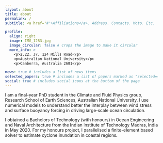 ```yaml
---
layout: about
title: about
permalink: /
subtitle: <a href='#'>Affiliations</a>. Address. Contacts. Moto. Etc.

profile:
  align: right
  image: IMG_1283.jpg
  image_circular: false # crops the image to make it circular
  more_info: >
    <p>2.22, J7, 124 Mills Road</p>
    <p>Australian National University</p>
    <p>Canberra, Australia 2601</p>

news: true # includes a list of news items
selected_papers: true # includes a list of papers marked as "selected={true}"
social: true # includes social icons at the bottom of the page
---
```


I am a final-year PhD student in the Climate and Fluid Physics group, Research School of Earth Sciences, Australian National University. I use numerical models to understand better the interplay between wind stress and surface buoyancy forcing in driving large-scale ocean circulation.

I obtained a Bachelors of Technology (with honours) in Ocean Engineering and Naval Architecture from the Indian Institute of Technology Madras, India in May 2020. For my honours project, I parallelised a finite-element based solver  to estimate cyclone inundation in coastal regions. 
